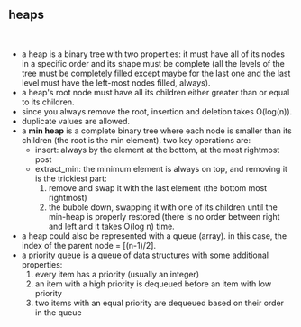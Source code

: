 ## heaps


<br>

* a heap is a binary tree with two properties: it must have all of its nodes in a specific order and its shape must be complete (all the levels of the tree must be completely filled except maybe for the last one and the last level must have the left-most nodes filled, always).
* a heap's root node must have all its children either greater than or equal to its children.
* since you always remove the root, insertion and deletion takes O(log(n)).
* duplicate values are allowed.
* a **min heap** is a complete binary tree where each node is smaller than its children (the root is the min element). two key operations are:
 	- insert: always by the element at the bottom, at the most rightmost post
  	- extract_min: the minimum element is always on top, and removing it is the trickiest part:
  	  	1. remove and swap it with the last element (the bottom most rightmost)
  	 	2. the bubble down, swapping it with one of its children until the min-heap is properly restored (there is no order between right and left and it takes O(log n) time.
* a heap could also be represented with a queue (array). in this case, the index of the parent node = [(n-1)/2].
* a priority queue is a queue of data structures with some additional properties:
	1. every item has a priority (usually an integer)
 	2. an item with a high priority is dequeued before an item with low priority
  	3. two items with an equal priority are dequeued based on their order in the queue   
 

<br>

